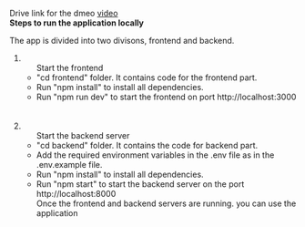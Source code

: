 Drive link for the dmeo [video](https://drive.google.com/file/d/16M_ztkUvyl5VW3olwZ65yT-P5rLzlL7O/view?usp=drive_link) <br>
**Steps to run the application locally** <br>

 The app is divided into two divisons, frontend and backend.
 <ol>
    <li><ul>
        Start the frontend 
 <li> "cd frontend" folder. It contains code for the frontend part. </li>
 <li> Run "npm install" to install all dependencies. </li>
 <li>Run "npm run dev" to start the frontend on port http://localhost:3000 </li>
    </ul>
        </li>
    <br><br>
    <li>
        <ul>
Start the backend server
 <li> "cd backend" folder. It contains the code for backend part. </li>
 <li>Add the required environment variables in the .env file as in the .env.example file. </li>
 <li>Run "npm install" to install all dependencies. </li>
 <li>Run "npm start" to start the backend server on the port http://localhost:8000</li>
Once the frontend and backend servers are running. you can use the application
        </ul>
</li>
</ol>
